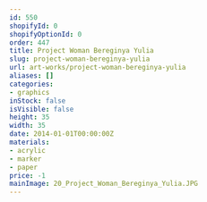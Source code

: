 ```yaml
---
id: 550
shopifyId: 0
shopifyOptionId: 0
order: 447
title: Project Woman Bereginya Yulia
slug: project-woman-bereginya-yulia
url: art-works/project-woman-bereginya-yulia
aliases: []
categories:
- graphics
inStock: false
isVisible: false
height: 35
width: 35
date: 2014-01-01T00:00:00Z
materials:
- acrylic
- marker
- paper
price: -1
mainImage: 20_Project_Woman_Bereginya_Yulia.JPG
---
```

